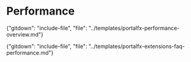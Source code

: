 
# Performance 

{"gitdown": "include-file", "file": "../templates/portalfx-performance-overview.md"}

{"gitdown": "include-file", "file": "../templates/portalfx-extensions-faq-performance.md"}

